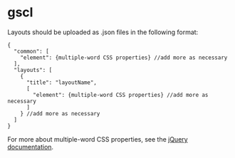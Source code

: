 # gscl
Layouts should be uploaded as .json files in the following format:
```
{
  "common": [
    "element": {multiple-word CSS properties} //add more as necessary
  ],
  "layouts": [
    {
      "title": "layoutName",
      [
        "element": {multiple-word CSS properties} //add more as necessary
      ]
    } //add more as necessary
  ]
}
```
For more about multiple-word CSS properties, see the [jQuery documentation](http://api.jquery.com/css/#css-properties).

